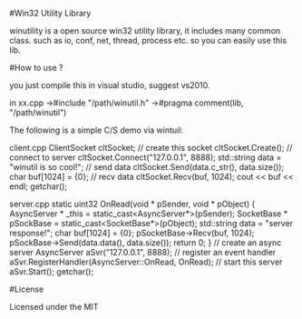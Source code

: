 
#Win32 Utility Library

winutility is a open source win32 utility library, it includes many common class.
such as io, conf, net, thread, process etc. so you can easily use this lib.

#How to use ?

you just compile this in visual studio, suggest vs2010.

in xx.cpp
->#include "/path/winutil.h"
->#pragma comment(lib, "/path/winutil")

The following is a simple C/S demo via wintuil:

client.cpp 
	ClientSocket cltSocket;
	// create this socket
	cltSocket.Create(); 
	// connect to server
	cltSocket.Connect("127.0.0.1", 8888); 
	std::string data = "winutil is so cool!";
	// send data
	cltSocket.Send(data.c_str(), data.size()); 
	char buf[1024] = {0};
	// recv data
	cltSocket.Recv(buf, 1024); 
	cout << buf << endl;
	getchar();

server.cpp
	static uint32 OnRead(void * pSender, void * pObject) {
		AsyncServer * _this = static_cast<AsyncServer*>(pSender);
		SocketBase * pSockBase = static_cast<SocketBase*>(pObject);
		std::string data = "server response!";
		char buf[1024] = {0};
		pSocketBase->Recv(buf, 1024);
		pSockBase->Send(data.data(), data.size());
		return 0;
	}
	// create an async server
	AsyncServer aSvr("127.0.0.1", 8888);
	// register an event handler
	aSvr.RegisterHandler(AsyncServer::OnRead, OnRead);
	// start this server
	aSvr.Start();
	getchar();

#License

Licensed under the MIT 